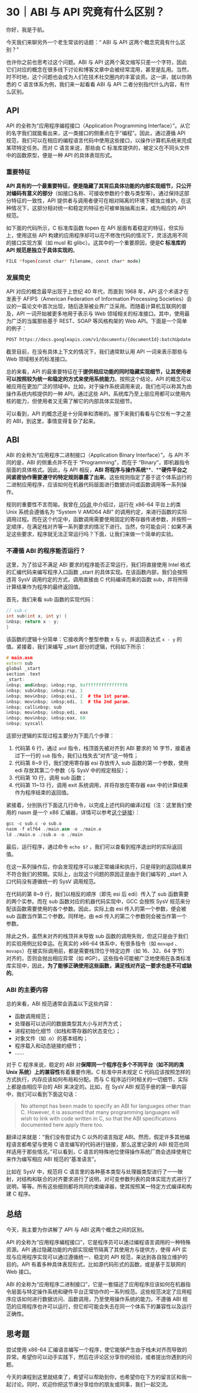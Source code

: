 # 30｜ABI 与 API 究竟有什么区别？

你好，我是于航。

今天我们来聊另外一个老生常谈的话题：“ ABI 与 API 这两个概念究竟有什么区别？”

也许你之前也思考过这个问题。ABI 与 API 这两个英文缩写只差一个字符，因此它们对应的概念在很多线下讨论和博客文章中会被经常混用，甚至是乱用。当然，时不时地，这个问题也会成为人们在技术社交圈内的丰富谈资。这一讲，就以你熟悉的 C 语言体系为例，我们来一起看看 ABI 与 API 二者分别指代什么内容，有什么区别。

## **API**

API 的全称为“应用程序编程接口（Application Programming Interface）”。从它的名字我们就能看出来，这一类接口的侧重点在于“编程”。因此，通过遵循 API 规范，我们可以在相应的编程语言代码中使用这些接口，以操作计算机系统来完成某项特定任务。而对 C 语言来说，那些由 C 标准库提供的，被定义在不同头文件中的函数原型，便是一种 API 的具体表现形式。

### 重要特征

**API 具有的一个最重要特征，便是隐藏了其背后具体功能的内部实现细节，****只****公开对编码有意义的部分**（如接口名称、可接收参数的个数与类型等）。通过保持这部分特征的一致性，API 提供者与调用者便可在相对隔离的环境下被独立维护。在这种情况下，这部分相对统一和稳定的特征也可被单独抽离出来，成为相应的 API 规范。

<!-- [[[read_end]]] -->

如下面的代码所示，C 标准库函数 fopen 在 API 层面有着稳定的特征，但实际上，使用这些 API 构建的应用程序却可以在不修改代码的情况下，灵活选用不同的接口实现方案（如 musl 和 glibc）。这其中的一个重要原因，便是**C 标准库的 API 规范是独立于具体实现的**。

```bash
FILE *fopen(const char* filename, const char* mode)
```

### 发展简史

API 对应的概念最早出现于上世纪 40 年代，而直到 1968 年，API 这个术语才在发表于 AFIPS（American Federation of Information Processing Societies）会议的一篇论文中首次出现，随后逐渐被业界广泛采用。而随着计算机互联网的普及，API 一词开始被更多地用于表示与 Web 领域相关的标准接口。其中，使用最为广泛的当属那些基于 REST、SOAP 等风格构架的 Web API。下面是一个简单的例子：

```bash
POST https://docs.googleapis.com/v1/documents/{documentId}:batchUpdate
```

截至目前，在没有具体上下文的情况下，我们通常默认用 API 一词来表示那些与 Web 领域相关的标准接口。

总的来看，API 的最重要特征在于**提供相应功能的同时隐藏实现细节，让其使用者可以按照较为统一和稳定的方式来使用系统能力**。按照这个结论，API 的概念可以被应用在更加广泛的领域中。比如，对于操作系统调用来说，我们也可以称其为由操作系统内核提供的一种 API。通过这些 API，系统库乃至上层应用都可以使用内核的能力，但使用者又无需了解它的内部具体实现细节。

可以看到，API 的概念还是十分简单和清晰的。接下来我们看看与它仅有一字之差的 ABI，到这里，事情变得复杂了起来。

## **ABI**

ABI 的全称为“应用程序二进制接口（Application Binary Interface）”。与 API 不同的是，ABI 的侧重点并不在于 “Programming”，而在于 “Binary”，即机器指令层面的具体格式。因此，与 API 相反，**ABI 将程序与操作系统****、****硬件平台之间紧密协作需要遵守的特定规则暴露了出来**。这些规则指定了基于这个体系运行的二进制应用程序，应该如何在机器代码层面进行数据访问或函数调用等一系列操作。

规则的重要性不言而喻。我曾在[ 05讲 ](<https://time.geekbang.org/column/article/468171>)中介绍过，运行在 x86-64 平台上的类 Unix 系统会遵循名为 “System V AMD64 ABI” 的调用约定，来进行函数的实际调用过程。而在这个约定中，函数调用需要使用固定的寄存器传递参数，并按照一定顺序，在满足栈对齐等一系列要求的情况下进行。当然，你可能会问：如果不满足这些要求，程序就无法正常运行吗？下面，让我们来做一个简单的实验。

### 不遵循 ABI 的程序能否运行？

这里，为了验证不满足 ABI 要求的程序能否正常运行，我们将直接使用 Intel 格式的汇编代码来编写程序入口函数 \_start 的具体实现。在该函数内部，我们会按照违背 SysV 调用约定的方式，调用直接由 C 代码编译而来的函数 sub，并将所得计算结果作为程序的最终返回值。

首先，我们来看 sub 函数的实现代码：

```c++
// sub.c
int sub(int x, int y) {
&nbsp; return x - y;
}
```

该函数的逻辑十分简单：它接收两个整型参数 x 与 y，并返回表达式 `x - y` 的值。紧接着，我们来编写 \_start 部分的逻辑，代码如下所示：

```c++
# main.asm
extern sub
global _start
section .text
_start:
&nbsp; and&nbsp; &nbsp;rsp, 0xfffffffffffffff0
&nbsp; sub&nbsp; &nbsp;rsp, 1
&nbsp; mov&nbsp; &nbsp;esi, 2  # the 1st param.
&nbsp; mov&nbsp; &nbsp;edi, 1  # the 2nd param.
&nbsp; call&nbsp; sub
&nbsp; mov&nbsp; &nbsp;edi, eax
&nbsp; mov&nbsp; &nbsp;eax, 60
&nbsp; syscall
```

这部分逻辑的实现过程主要分为下面几个步骤：

1. 代码第 6 行，通过 `and` 指令，栈顶首先被对齐到 ABI 要求的 16 字节，接着通过下一行的 `sub` 指令，我们让栈失去“对齐”这一特性；
2. 代码第 8\~9 行，我们使用寄存器 esi 存放传入 sub 函数的第一个参数，使用 edi 存放其第二个参数（与 SysV 中的规定相反）；
3. 代码第 10 行，调用 sub 函数；
4. 代码第 11\~13 行，调用 exit 系统调用，并将存放在寄存器 eax 中的计算结果作为程序结束的返回值。

<!-- -->

紧接着，分别执行下面这几行命令，以完成上述代码的编译过程（注：这里我们使用的 nasm 是一个 x86 汇编器，详情可以参考[这个链接](<https://www.nasm.us>)）：

```c++
gcc -c sub.c -o sub.o
nasm -f elf64 ./main.asm -o ./main.o
ld ./main.o ./sub.o -o ./main
```

最后，运行程序，通过命令 `echo $?` ，我们可以查看到程序退出时的实际返回值。

在这一系列操作后，你会发现程序可以被正常编译和执行，只是得到的返回结果并不符合我们的预期。实际上，出现这个问题的原因正是由于我们编写的 \_start 入口代码没有遵循统一的 SysV 调用规范。

在代码的第 8\~9 行，我们以相反的顺序（即先 esi 后 edi）传入了 sub 函数需要的两个实参。而在 sub 函数对应的机器代码实现中，GCC 会按照 SysV 规范来分配该函数需要使用的各个参数。因此，实际上由 esi 传入的第一个参数，便会被 sub 函数当作第二个参数。同样地，由 edi 传入的第二个参数则会被当作第一个参数。

除此之外，虽然未对齐的栈顶并未导致 sub 函数的调用失败，但这只是由于我们的实验用例比较幸运。在真实的 x86-64 体系中，有很多指令（如 `movapd` 、`movaps`）在被实际调用前，都是需要栈顶位于特定边界（如 16、32、64 字节）对齐的，否则会抛出相应异常（如 #GP）。这些指令可能被广泛地使用在各类标准库实现中，因此，**为了能够正确使用这些函数，满足栈对齐这一要求也是不可或缺的**。

### ABI 的主要内容

总的来看，ABI 规范通常会涵盖以下这些内容：

- 函数调用规范；
- 处理器可以访问的数据类型其大小与对齐方式；
- 进程初始化细节（如栈和寄存器的状态变化）；
- 对象文件（如 .o）的基本结构；
- 程序载入和动态链接的细节；
- ……

<!-- -->

对于 C 程序来说，稳定的 ABI 对**保障同一个程序****在****多个不同平台（如不同的类 Unix 系统）上的兼容性**有着重要作用。C 标准中并未规定 C 代码应该按照怎样的方式执行，内存应该如何布局和分配。而与 C 程序运行时相关的一切细节，实际上都是由相应平台的 ABI 来决定的。比如，在 SysV ABI 规范手册的第一章内容中，我们可以看到下面这句话：

> No attempt has been made to specify an ABI for languages other than C. However, it is assumed that many programming languages will wish to link with code written in C, so that the ABI specifications documented here apply there too.

翻译过来就是：“我们没有尝试为 C 以外的语言指定 ABI。然而，假定许多其他编程语言都希望与使用 C 语言编写的代码进行链接，那么这里记录的 ABI 规范也同样适用于那些情况。”可以看到，C 语言的特殊地位使得操作系统厂商会选择使用它来作为编写相应 ABI 规范的“基准语言”。

比如在 SysV 中，规范将 C 语言里的各种基本类型与处理器类型进行了一一映射，对结构和联合的对齐要求进行了说明，对可变参数列表的具体实现方式进行了说明，等等。所有这些细则都将共同约束编译器，使其按照某一特定方式编译和构建 C 程序。

## 总结

今天，我主要为你讲解了 API 与 ABI 这两个概念之间的区别。

API 的全称为“应用程序编程接口”，它是程序员可以通过编程语言调用的一种特殊资源。API 通过隐藏功能的内部实现细节隔离了其使用方与提供方，使得 API 实现与应用程序实现可以通过遵循统一、稳定的 API 规范，来达到各自独立维护的目的。API 有着多种具体表现形式，比如源代码形式的函数，或是基于互联网的 Web 接口。

ABI 的全称为“应用程序二进制接口”，它是一套描述了应用程序应该如何在机器指令层面与特定操作系统和硬件平台正常协作的一系列规范。这些规范决定了应用程序应该如何进行数据访问、函数调用，乃至使用操作系统的能力。不遵循 ABI 规范的应用程序也许可以运行，但它却可能会失去在同一个体系下的兼容性以及运行正确性。

## 思考题

尝试使用 x86-64 汇编语言编写一个程序，使它能够产生由于栈未对齐而导致的异常。希望你可以动手实践下，然后在评论区分享你的经验，或者提出你遇到的问题。

今天的课程到这里就结束了，希望可以帮助到你，也希望你在下方的留言区和我一起讨论。同时，欢迎你把这节课分享给你的朋友或同事，我们一起交流。

